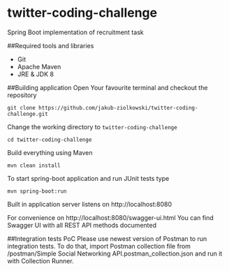 twitter-coding-challenge
==========================
Spring Boot implementation of recruitment task

##Required tools and libraries
* Git
* Apache Maven
* JRE & JDK 8

##Building application
Open Your favourite terminal and checkout the repository

    git clone https://github.com/jakub-ziolkowski/twitter-coding-challenge.git

Change the working directory to `twitter-coding-challenge`

    cd twitter-coding-challenge

Build everything using Maven

    mvn clean install

To start spring-boot application and run JUnit tests type
    
    mvn spring-boot:run

Built in application server listens on http://localhost:8080

For convenience on http://localhost:8080/swagger-ui.html You can find Swagger UI with all REST API methods documented

##Integration tests PoC
Please use newest version of Postman to run integration tests.
To do that, import Postman collection file from /postman/Simple Social Networking API.postman_collection.json 
and run it with Collection Runner.